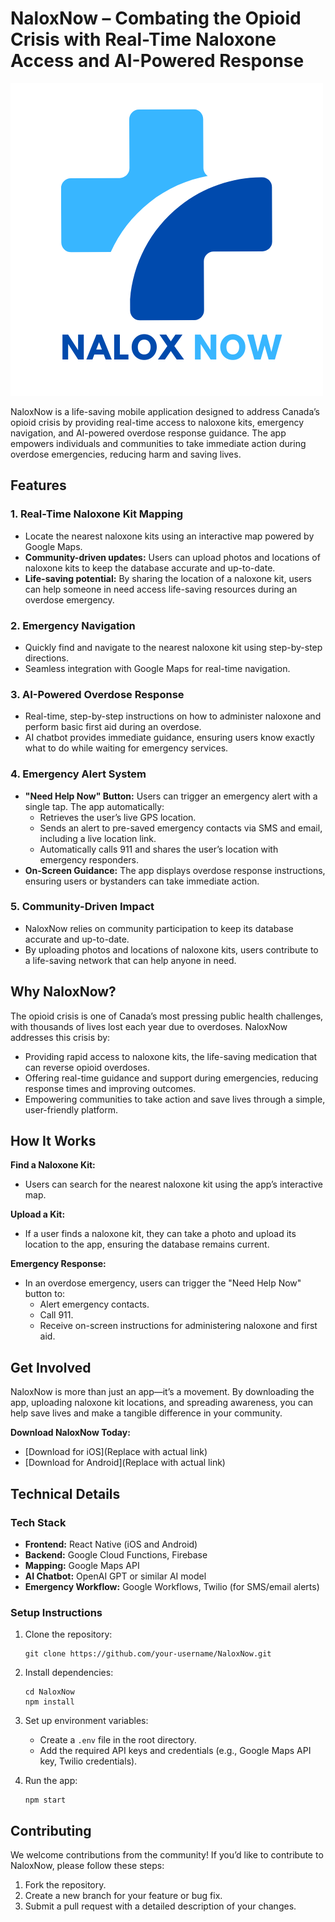 # NaloxNow – Combating the Opioid Crisis with Real-Time Naloxone Access and AI-Powered Response

![NaloxNow Logo](./images/NaloxNow.png)

NaloxNow is a life-saving mobile application designed to address Canada’s opioid crisis by providing real-time access to naloxone kits, emergency navigation, and AI-powered overdose response guidance. The app empowers individuals and communities to take immediate action during overdose emergencies, reducing harm and saving lives.

## Features

### 1. Real-Time Naloxone Kit Mapping
*   Locate the nearest naloxone kits using an interactive map powered by Google Maps.
*   **Community-driven updates:** Users can upload photos and locations of naloxone kits to keep the database accurate and up-to-date.
*   **Life-saving potential:** By sharing the location of a naloxone kit, users can help someone in need access life-saving resources during an overdose emergency.

### 2. Emergency Navigation
*   Quickly find and navigate to the nearest naloxone kit using step-by-step directions.
*   Seamless integration with Google Maps for real-time navigation.

### 3. AI-Powered Overdose Response
*   Real-time, step-by-step instructions on how to administer naloxone and perform basic first aid during an overdose.
*   AI chatbot provides immediate guidance, ensuring users know exactly what to do while waiting for emergency services.

### 4. Emergency Alert System
*   **"Need Help Now" Button:** Users can trigger an emergency alert with a single tap. The app automatically:
    *   Retrieves the user’s live GPS location.
    *   Sends an alert to pre-saved emergency contacts via SMS and email, including a live location link.
    *   Automatically calls 911 and shares the user’s location with emergency responders.
*   **On-Screen Guidance:** The app displays overdose response instructions, ensuring users or bystanders can take immediate action.

### 5. Community-Driven Impact
*   NaloxNow relies on community participation to keep its database accurate and up-to-date.
*   By uploading photos and locations of naloxone kits, users contribute to a life-saving network that can help anyone in need.

## Why NaloxNow?

The opioid crisis is one of Canada’s most pressing public health challenges, with thousands of lives lost each year due to overdoses. NaloxNow addresses this crisis by:

*   Providing rapid access to naloxone kits, the life-saving medication that can reverse opioid overdoses.
*   Offering real-time guidance and support during emergencies, reducing response times and improving outcomes.
*   Empowering communities to take action and save lives through a simple, user-friendly platform.

## How It Works

**Find a Naloxone Kit:**

*   Users can search for the nearest naloxone kit using the app’s interactive map.

**Upload a Kit:**

*   If a user finds a naloxone kit, they can take a photo and upload its location to the app, ensuring the database remains current.

**Emergency Response:**

*   In an overdose emergency, users can trigger the "Need Help Now" button to:
    *   Alert emergency contacts.
    *   Call 911.
    *   Receive on-screen instructions for administering naloxone and first aid.

## Get Involved

NaloxNow is more than just an app—it’s a movement. By downloading the app, uploading naloxone kit locations, and spreading awareness, you can help save lives and make a tangible difference in your community.

**Download NaloxNow Today:**

*   [Download for iOS](Replace with actual link)
*   [Download for Android](Replace with actual link)

## Technical Details

### Tech Stack

*   **Frontend:** React Native (iOS and Android)
*   **Backend:** Google Cloud Functions, Firebase
*   **Mapping:** Google Maps API
*   **AI Chatbot:** OpenAI GPT or similar AI model
*   **Emergency Workflow:** Google Workflows, Twilio (for SMS/email alerts)

### Setup Instructions

1.  Clone the repository:

    ```
    git clone https://github.com/your-username/NaloxNow.git
    ```

2.  Install dependencies:

    ```
    cd NaloxNow
    npm install
    ```

3.  Set up environment variables:

    *   Create a `.env` file in the root directory.
    *   Add the required API keys and credentials (e.g., Google Maps API key, Twilio credentials).

4.  Run the app:

    ```
    npm start
    ```

## Contributing

We welcome contributions from the community! If you’d like to contribute to NaloxNow, please follow these steps:

1.  Fork the repository.
2.  Create a new branch for your feature or bug fix.
3.  Submit a pull request with a detailed description of your changes.

